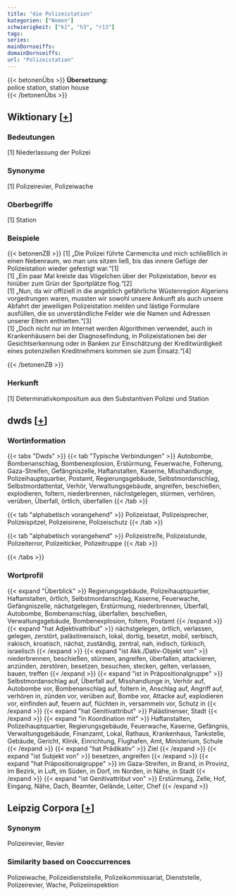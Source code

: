 ```yaml
---
title: "die Polizeistation"
kategorien: ["Nomen"]
schwierigkeit: ["k1", "h3", "r13"]
tags:
series:
mainDornseiffs:
domainDornseiffs:
url: "Polizeistation"
---
```


{{< betonenÜbs >}}
**Übersetzung:**  
police station, station house  
{{< /betonenÜbs >}}

## Wiktionary [[+](https://de.wiktionary.org/wiki/Polizeistation)]

### Bedeutungen
[1] Niederlassung der Polizei  

### Synonyme
[1] Polizeirevier, Polizeiwache  

### Oberbegriffe
[1] Station  

### Beispiele
{{< betonenZB >}}
[1] „Die Polizei führte Carmencita und mich schließlich in einen Nebenraum, wo man uns sitzen ließ, bis das innere Gefüge der Polizeistation wieder gefestigt war.“[1]  
[1] „Ein paar Mal kreiste das Vögelchen über der Polizeistation, bevor es hinüber zum Grün der Sportplätze flog.“[2]  
[1] „Nun, da wir offiziell in die angeblich gefährliche Wüstenregion Algeriens vorgedrungen waren, mussten wir sowohl unsere Ankunft als auch unsere Abfahrt der jeweiligen Polizeistation melden und lästige Formulare ausfüllen, die so unverständliche Felder wie die Namen und Adressen unserer Eltern enthielten.“[3]  
[1] „Doch nicht nur im Internet werden Algorithmen verwendet, auch in Krankenhäusern bei der Diagnosefindung, in Polizeistationen bei der Gesichtserkennung oder in Banken zur Einschätzung der Kreditwürdigkeit eines potenziellen Kreditnehmers kommen sie zum Einsatz.“[4]  

{{< /betonenZB >}}
### Herkunft
[1] Determinativkompositum aus den Substantiven Polizei und Station  



## dwds [[+](https://www.dwds.de/wb/Polizeistation)]

### Wortinformation
{{< tabs "Dwds" >}}
{{< tab "Typische Verbindungen" >}}
Autobombe, Bombenanschlag, Bombenexplosion, Erstürmung, Feuerwache, Folterung, Gaza-Streifen, Gefängniszelle, Haftanstalten, Kaserne, Misshandlunge, Polizeihauptquartier, Postamt, Regierungsgebäude, Selbstmordanschlag, Selbstmordattentat, Verhör, Verwaltungsgebäude, angreifen, beschießen, explodieren, foltern, niederbrennen, nächstgelegen, stürmen, verhören, verüben, Überfall, örtlich, überfallen
{{< /tab >}}

{{< tab "alphabetisch vorangehend" >}}
Polizeistaat, Polizeisprecher, Polizeispitzel, Polizeisirene, Polizeischutz
{{< /tab >}}

{{< tab "alphabetisch vorangehend" >}}
Polizeistreife, Polizeistunde, Polizeiterror, Polizeiticker, Polizeitruppe
{{< /tab >}}

{{< /tabs >}}

### Wortprofil
{{< expand "Überblick" >}} Regierungsgebäude, Polizeihauptquartier, Haftanstalten, örtlich, Selbstmordanschlag, Kaserne, Feuerwache, Gefängniszelle, nächstgelegen, Erstürmung, niederbrennen, Überfall, Autobombe, Bombenanschlag, überfallen, beschießen, Verwaltungsgebäude, Bombenexplosion, foltern, Postamt {{< /expand >}}
{{< expand "hat Adjektivattribut" >}} nächstgelegen, örtlich, verlassen, gelegen, zerstört, palästinensisch, lokal, dortig, besetzt, mobil, serbisch, irakisch, kroatisch, nächst, zuständig, zentral, nah, indisch, türkisch, israelisch {{< /expand >}}
{{< expand "ist Akk./Dativ-Objekt von" >}} niederbrennen, beschießen, stürmen, angreifen, überfallen, attackieren, anzünden, zerstören, besetzen, besuchen, stecken, gelten, verlassen, bauen, treffen {{< /expand >}}
{{< expand "ist in Präpositionalgruppe" >}} Selbstmordanschlag auf, Überfall auf, Misshandlunge in, Verhör auf, Autobombe vor, Bombenanschlag auf, foltern in, Anschlag auf, Angriff auf, verhören in, zünden vor, verüben auf, Bombe vor, Attacke auf, explodieren vor, einfinden auf, feuern auf, flüchten in, versammeln vor, Schutz in {{< /expand >}}
{{< expand "hat Genitivattribut" >}} Palästinenser, Stadt {{< /expand >}}
{{< expand "in Koordination mit" >}} Haftanstalten, Polizeihauptquartier, Regierungsgebäude, Feuerwache, Kaserne, Gefängnis, Verwaltungsgebäude, Finanzamt, Lokal, Rathaus, Krankenhaus, Tankstelle, Gebäude, Gericht, Klinik, Einrichtung, Flughafen, Amt, Ministerium, Schule {{< /expand >}}
{{< expand "hat Prädikativ" >}} Ziel {{< /expand >}}
{{< expand "ist Subjekt von" >}} besetzen, angreifen {{< /expand >}}
{{< expand "hat Präpositionalgruppe" >}} im Gaza-Streifen, in Brand, in Provinz, im Bezirk, in Luft, im Süden, in Dorf, im Norden, in Nähe, in Stadt {{< /expand >}}
{{< expand "ist Genitivattribut von" >}} Erstürmung, Zelle, Hof, Eingang, Nähe, Dach, Beamter, Gelände, Leiter, Chef {{< /expand >}}

## Leipzig Corpora [[+](https://corpora.uni-leipzig.de/en/res?word=Polizeistation&corpusId=deu_newscrawl-public_2018)]


### Synonym
Polizeirevier, Revier


### Similarity based on Cooccurrences
Polizeiwache, Polizeidienststelle, Polizeikommissariat, Dienststelle, Polizeirevier, Wache, Polizeiinspektion

